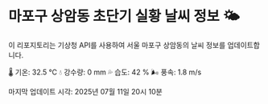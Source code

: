 
# 마포구 상암동 초단기 실황 날씨 정보 🌤️

이 리포지토리는 기상청 API를 사용하여 서울 마포구 상암동의 날씨 정보를 업데이트합니다. 

🌡️ 기온: 32.5 ℃
💧 강수량: 0 mm
💦 습도: 42 %
🌬️ 풍속: 1.8 m/s

마지막 업데이트 시각: 2025년 07월 11일 20시 10분    
